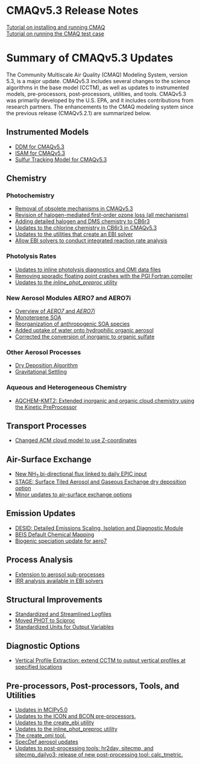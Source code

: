 CMAQv5.3 Release Notes 
=====================================

[Tutorial on installing and running CMAQ](../Tutorials/CMAQ_GettingStarted.md)  
[Tutorial on running the CMAQ test case](../Tutorials/CMAQ_Benchmark.md)  

# Summary of CMAQv5.3 Updates

The Community Multiscale Air Quality (CMAQ) Modeling System, version 5.3, is a major update. CMAQv5.3 includes several changes to the science algorithms in the base model (CCTM), as well as updates to instrumented models, pre-processors, post-processors, utilities, and tools. CMAQv5.3 was primarily developed by the U.S. EPA, and it includes contributions from research partners.  The enhancements to the CMAQ modeling system since the previous release (CMAQv5.2.1) are summarized below.

<a id="instrumented_models"></a>
## Instrumented Models
 * [DDM for CMAQv5.3](updates_to_CMAQ_DDM.md)
 * [ISAM for CMAQv5.3](updates_to_CMAQ_ISAM.md)
 * [Sulfur Tracking Model for CMAQv5.3](updates_to_CMAQ_STM.md)

<a id="chemistry"></a>
## Chemistry
### Photochemistry

  * [Removal of obsolete mechanisms in CMAQv5.3](obsolete_mechanisms.md)
  * [Revision of halogen-mediated first-order ozone loss (all mechanisms)](simple_halogen_chemistry.md)
  * [Adding detailed halogen and DMS chemistry to CB6r3](detailed_halogen_and_DMS_chemistry.md)
  * [Updates to the chlorine chemistry in CB6r3 in CMAQv5.3](chlorine_chemistry_CB6r3.md)
  * [Updates to the utilities that create an EBI solver](updates_to_create_ebi.md)
  * [Allow EBI solvers to conduct integrated reaction rate analysis](allow_ebi_to_do_IRR_analysis.md)
  
### Photolysis Rates
 * [Updates to inline photolysis diagnostics and OMI data files](inline_phot_diagnostic_and_OMI.md)
 * [Removing sporadic floating point crashes with the PGI Fortran compiler](inline_phot_pgi_floating_point_crashes.md)
 * [Updates to the _inline_phot_preproc_ utility](updates_to_inline_phot_preproc.md)
 
### New Aerosol Modules AERO7 and AERO7i
  * [Overview of *AERO7* and *AERO7i*](aero7_overview.md)  
  * [Monoterpene SOA](monoterpene_SOA.md)  
  * [Reorganization of anthropogenic SOA species](anthro_SOA.md)  
  * [Added uptake of water onto hydrophilic organic aerosol](organic_water.md)  
  * [Corrected the conversion of inorganic to organic sulfate](inorganicsulfate_iepox_fix.md)  

### Other Aerosol Processes
  * [Dry Deposition Algorithm](aerosol_dry_deposition.md)  
  * [Gravitational Settling](gravitational_settling.md)  
  
### Aqueous and Heterogeneous Chemistry
 * [AQCHEM-KMT2: Extended inorganic and organic cloud chemistry using the Kinetic PreProcessor](aqchem-kmt2.md)
 
## Transport Processes
 * [Changed ACM cloud model to use Z-coordinates](Z-coords%20for%20ACMcloud.md)
 
## Air-Surface Exchange
 * [New NH<sub>3</sub> bi-directional flux linked to daily EPIC input](M3dry-Bidi.md)
 * [STAGE: Surface Tiled Aerosol and Gaseous Exchange dry deposition option](stage_overview.md)
 * [Minor updates to air-surface exchange options](asx_run_options.md)

## Emission Updates
 * [DESID: Detailed Emissions Scaling, Isolation and Diagnostic Module](emissions_redesign.md)
 * [BEIS Default Chemical Mapping](BEIS_mapping.md)
 * [Biogenic speciation update for aero7](biogenic_apinene.md)

## Process Analysis
 * [Extension to aerosol sub-processes](aerosol_process_analysis.md)
 * [IRR analysis available in EBI solvers](allow_ebi_to_do_IRR_analysis.md)

## Structural Improvements
 * [Standardized and Streamlined Logfiles](logfile.md)
 * [Moved PHOT to Sciproc](move_phot_to_sciproc.md)
 * [Standardized Units for Output Variables](output_units.md)

## Diagnostic Options
 * [Vertical Profile Extraction: extend CCTM to output vertical profiles at specified locations](vertical_extraction.md)

## Pre-processors, Post-processors, Tools, and Utilities
 * [Updates in MCIPv5.0](updates_to_MCIPv5_0.md)
 * [Updates to the ICON and BCON pre-processors.](updates_to_ICON_BCON.md)
 * [Updates to the create_ebi utility](updates_to_create_ebi.md)
 * [Updates to the inline_phot_preproc utility](updates_to_inline_phot_preproc.md)
 * [The create_omi tool.](Add_create_omi_tool.md)
 * [SpecDef aerosol updates](specdef_aero.md)
 * [Updates to post-processing tools: hr2day, sitecmp, and sitecmp_dailyo3; release of new post-processing tool: calc_tmetric.](postprocessing_tools.md)

